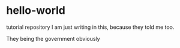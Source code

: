 # hello-world
tutorial repository
I am just writing in this, because they told me too. 

They being the government obviously
